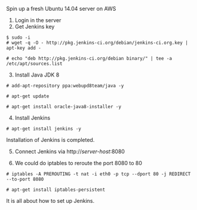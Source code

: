 Spin up a fresh Ubuntu 14.04 server on AWS

1. Login in the server
2. Get Jenkins key
```
$ sudo -i
# wget -q -O - http://pkg.jenkins-ci.org/debian/jenkins-ci.org.key | apt-key add -

# echo "deb http://pkg.jenkins-ci.org/debian binary/" | tee -a /etc/apt/sources.list
```
3. Install Java JDK 8
```
# add-apt-repository ppa:webupd8team/java -y

# apt-get update

# apt-get install oracle-java8-installer -y
```

4. Install Jenkins
```
# apt-get install jenkins -y
```
Installation of Jenkins is completed.

5. Connect Jenkins via http://_server-host_:8080

6. We could do iptables to reroute the port 8080 to 80
```
# iptables -A PREROUTING -t nat -i eth0 -p tcp --dport 80 -j REDIRECT --to-port 8080

# apt-get install iptables-persistent
```
It is all about how to set up Jenkins.
